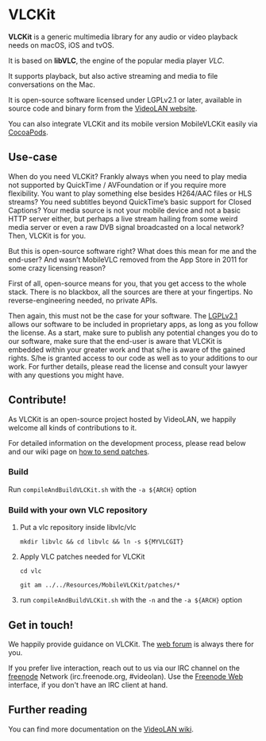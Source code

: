 # VLCKit

**VLCKit** is a generic multimedia library for any audio or video playback needs on macOS, iOS and tvOS.

It is based on **libVLC**, the engine of the popular media player *VLC*.

It supports playback, but also  active streaming and media to file conversations on the Mac.

It is open-source software licensed under LGPLv2.1 or later, available in source code and binary form from the [VideoLAN website].

You can also integrate VLCKit and its mobile version MobileVLCKit easily via [CocoaPods].


## Use-case

When do you need VLCKit? Frankly always when you need to play media not supported by QuickTime / AVFoundation or if you require more flexibility. You want to play something else besides H264/AAC files or HLS streams? You need subtitles beyond QuickTime’s basic support for Closed Captions? Your media source is not your mobile device and not a basic HTTP server either, but perhaps a live stream hailing from some weird media server or even a raw DVB signal broadcasted on a local network? Then, VLCKit is for you.

But this is open-source software right? What does this mean for me and the end-user? And wasn’t MobileVLC removed from the App Store in 2011 for some crazy licensing reason?

First of all, open-source means for you, that you get access to the whole stack. There is no blackbox, all the sources are there at your fingertips. No reverse-engineering needed, no private APIs.

Then again, this must not be the case for your software. The [LGPLv2.1] allows our software to be included in proprietary apps, as long as you follow the license. As a start, make sure to publish any potential changes you do to our software, make sure that the end-user is aware that VLCKit is embedded within your greater work and that s/he is aware of the gained rights. S/he is granted access to our code as well as to your additions to our work. For further details, please read the license and consult your lawyer with any questions you might have.

## Contribute!

As VLCKit is an open-source project hosted by VideoLAN, we happily welcome all kinds of contributions to it.

For detailed information on the development process, please read below and our wiki page on [how to send patches].

### Build

Run `compileAndBuildVLCKit.sh` with the `-a ${ARCH}` option

### Build with your own VLC repository
1. Put a vlc repository inside libvlc/vlc

    `mkdir libvlc && cd libvlc && ln -s ${MYVLCGIT}`

2. Apply VLC patches needed for VLCKit

    `cd vlc`

    `git am ../../Resources/MobileVLCKit/patches/* `

3. run `compileAndBuildVLCKit.sh` with the `-n` and the `-a ${ARCH}` option

## Get in touch!

We happily provide guidance on VLCKit. The [web forum] is always there for you.

If you prefer live interaction, reach out to us via our IRC channel on the [freenode] Network (irc.freenode.org, #videolan). Use the [Freenode Web] interface, if you don't have an IRC client at hand.

## Further reading

You can find more documentation on the [VideoLAN wiki].

   [VideoLAN website]: <http://www.videolan.org/>
   [CocoaPods]: <http://cocoapods.org/>
   [VideoLAN wiki]: <https://wiki.videolan.org/VLCKit/>
   [LGPLv2.1]: <http://opensource.org/licenses/LGPL-2.1>
   [how to send patches]: <https://wiki.videolan.org/Sending_Patches_VLC/>
   [web forum]: <http://forum.videolan.org>
   [freenode]: <http://www.freenode.net/>
   [Freenode Web]: <http://webchat.freenode.net/>
